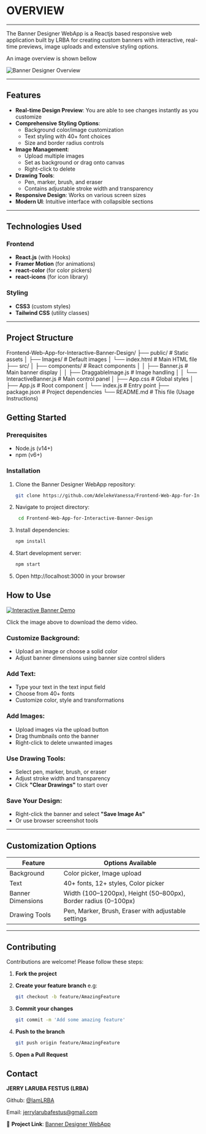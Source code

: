 

# OVERVIEW

---

The Banner Designer WebApp is a Reactjs based responsive web application built by LRBA for creating custom banners with interactive, real-time previews, image uploads and extensive styling options.

An image overview is shown bellow

![Banner Designer Overview](https://raw.githubusercontent.com/AdelekeVanessa/Frontend-Web-App-for-Interactive-Banner-Design/main/public/Images/Interactive%20Banner%20Image.png)

---

## Features

- **Real-time Design Preview**: You are able to see changes instantly as you customize
- **Comprehensive Styling Options**:
  - Background color/image customization
  - Text styling with 40+ font choices
  - Size and border radius controls
- **Image Management**:
  - Upload multiple images
  - Set as background or drag onto canvas
  - Right-click to delete
- **Drawing Tools**:
  - Pen, marker, brush, and eraser
  - Contains adjustable stroke width and transparency
- **Responsive Design**: Works on various screen sizes
- **Modern UI**: Intuitive interface with collapsible sections

---

## Technologies Used

### Frontend

- **React.js** (with Hooks)
- **Framer Motion** (for animations)
- **react-color** (for color pickers)
- **react-icons** (for icon library)

### Styling

- **CSS3** (custom styles)
- **Tailwind CSS** (utility classes)

---

## Project Structure

Frontend-Web-App-for-Interactive-Banner-Design/
├── public/ # Static assets
│ ├── Images/ # Default images
│ └── index.html # Main HTML file
├── src/
│ ├── components/ # React components
│ │ ├── Banner.js # Main banner display
│ │ ├── DraggableImage.js # Image handling
│ │ └── InteractiveBanner.js # Main control panel
│ ├── App.css # Global styles
│ ├── App.js # Root component
│ └── index.js # Entry point
├── package.json # Project dependencies
└── README.md # This file (Usage Instructions)

## Getting Started

### Prerequisites

- Node.js (v14+)
- npm (v6+)

### Installation

1. Clone the Banner Designer WebApp repository:
   ```bash
   git clone https://github.com/AdelekeVanessa/Frontend-Web-App-for-Interactive-Banner-Design.git
   ```
2. Navigate to project directory:

   ```bash
    cd Frontend-Web-App-for-Interactive-Banner-Design
   ```

3. Install dependencies:

   ```bash
   npm install
   ```

4. Start development server:

   ```bash
   npm start
   ```

5. Open http://localhost:3000 in your browser

## How to Use

[![Interactive Banner Demo](https://raw.githubusercontent.com/AdelekeVanessa/Frontend-Web-App-for-Interactive-Banner-Design/main/public/Images/Interactive%20Banner%20Image.png)](https://github.com/AdelekeVanessa/Frontend-Web-App-for-Interactive-Banner-Design/raw/main/public/Video/Interactive%20Banner.mp4)

Click the image above to download the demo video.

### Customize Background:

- Upload an image or choose a solid color
- Adjust banner dimensions using banner size control sliders

### Add Text:

- Type your text in the text input field
- Choose from 40+ fonts
- Customize color, style and transformations

### Add Images:

- Upload images via the upload button
- Drag thumbnails onto the banner
- Right-click to delete unwanted images

### Use Drawing Tools:

- Select pen, marker, brush, or eraser
- Adjust stroke width and transparency
- Click **"Clear Drawings"** to start over

### Save Your Design:

- Right-click the banner and select **"Save Image As"**
- Or use browser screenshot tools

---

## Customization Options

| Feature           | Options Available                                              |
| ----------------- | -------------------------------------------------------------- |
| Background        | Color picker, Image upload                                     |
| Text              | 40+ fonts, 12+ styles, Color picker                            |
| Banner Dimensions | Width (100–1200px), Height (50–800px), Border radius (0–100px) |
| Drawing Tools     | Pen, Marker, Brush, Eraser with adjustable settings            |

---

## Contributing

Contributions are welcome! Please follow these steps:

1. **Fork the project**

2. **Create your feature branch**
   e.g:
   ```bash
   git checkout -b feature/AmazingFeature
   ```
3. **Commit your changes**

   ```bash
   git commit -m 'Add some amazing feature'
   ```

4. **Push to the branch**

   ```bash
   git push origin feature/AmazingFeature
   ```

5. **Open a Pull Request**

## Contact

**JERRY LARUBA FESTUS (LRBA)**

Github: [@IamLRBA](https://github.com/IamLRBA)

Email: jerrylarubafestus@gmail.com

🔗 **Project Link**: [Banner Designer WebApp](https://github.com/IamLRBA/Banner-Designer-WebApp)
